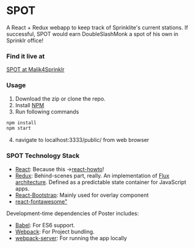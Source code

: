 SPOT
======================

A React + Redux webapp to keep track of Sprinklite's current stations.
If successful, SPOT would earn DoubleSlashMonk a spot of his own in Sprinklr office!

### Find it live at
[SPOT at Malik4Sprinklr](http://spot.malik4sprinklr.com/)


### Usage

1. Download the zip or clone the repo. 
2. Install [NPM](https://nodejs.org/en/)
3. Run following commands

```bash
npm install
npm start
```
4. navigate to localhost:3333/public/ from web browser


### SPOT Technology Stack

- [React](https://facebook.github.io/react/): Because this ->[react-howto](https://github.com/petehunt/react-howto/)!
- [Redux](http://redux.js.org/): Behind-scenes part, really. An implementation of [Flux architecture](https://facebook.github.io/flux/). Defined as a predictable state container for JavaScript apps.
- [React-Bootstrap](http://redux.js.org/): Mainly used for overlay component
- [react-fontawesome"](http://redux.js.org/)

Development-time dependencies of Poster includes:

- [Babel](https://babeljs.io/): For ES6 support.
- [Webpack](https://webpack.github.io/): For Project bundling.
- [webpack-server](https://webpack.github.io/docs/webpack-dev-server.html): For running the app locally